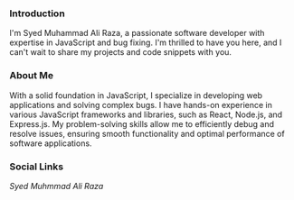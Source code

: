 ### Introduction 

I'm Syed Muhammad Ali Raza, a passionate software developer with expertise in JavaScript and bug fixing. I'm thrilled to have you here, and I can't wait to share my projects and code snippets with you.

### About Me
With a solid foundation in JavaScript, I specialize in developing web applications and solving complex bugs. I have hands-on experience in various JavaScript frameworks and libraries, such as React, Node.js, and Express.js. My problem-solving skills allow me to efficiently debug and resolve issues, ensuring smooth functionality and optimal performance of software applications.

### Social Links

<i class="fab fa-linkedin-in">Syed Muhmmad Ali Raza</i>
